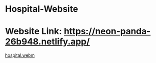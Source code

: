 # Hospital-Website
# Website Link: https://neon-panda-26b948.netlify.app/
[hospital.webm](https://user-images.githubusercontent.com/101650106/185797303-5714e5ad-aee2-413c-b82b-598f0cca5fb7.webm)
